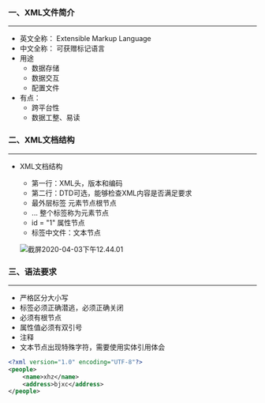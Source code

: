 ### 一、XML文件简介

***

* 英文全称： Extensible Markup Language
* 中文全称： 可获赠标记语言
* 用途
  * 数据存储
  * 数据交互
  * 配置文件
* 有点：
  * 跨平台性
  * 数据工整、易读

### 二、XML文档结构

***

* XML文档结构

  * 第一行：XML头，版本和编码
  * 第二行：DTD可选，能够检查XML内容是否满足要求
  * 最外层标签<peoples> 元素节点根节点
  * <peoples> ...<peoples>  整个标签称为元素节点
  * id = "1" 属性节点
  * 标签中文件：文本节点

  ![截屏2020-04-03下午12.44.01](/Users/xiehz/note/images/截屏2020-04-03下午12.44.01.png)

### 三、语法要求

***

* 严格区分大小写
* 标签必须正确潜逃，必须正确关闭
* 必须有根节点
* 属性值必须有双引号
* 注释<!-- -->
* 文本节点出现特殊字符，需要使用实体引用体会

```xml
<?xml version="1.0" encoding="UTF-8"?>
<people>
    <name>xhz</name>
    <address>bjxc</address>
</people>
```

